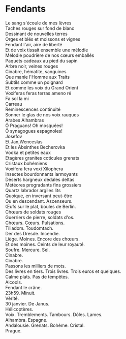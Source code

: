 # Fendants  
  
Le sang s'écoule de mes lèvres  
Taches rouges sur fond de blanc  
Dessinant de nouvelles terres  
Orges et blés et moissons et vignes  
Fendant l'air, aire de liberté  
Et de voix tissait ensemble une mélodie  
Mélodie poudrière de nos cœurs emballés  
Paquets cadeaux au pied du sapin  
Arbre noir, veines rouges  
Cinabre, hématite, sanguines  
Que manie l'Homme aux Traits  
Subtils comme un poignard  
Et comme les voix du Grand Orient  
Voxiferas feras terras ameno ré  
Fa sol la mi  
Carreau  
Reminescences continuité  
Sonner le glas de nos voix rauques  
Arabes Alhambras  
Ô Praguans! Oh mosquées!  
Ô synagogues espagnoles!  
Josefov  
Et Jan,Wenceslas  
Et les Absinthes Becherovka  
Vodka et petites eaux  
Etagères granites coticules grenats  
Cristaux bohémiens  
Voxifera fera voxi Xilophera  
Insectes bourdonnants larmoyants  
Déserts hargneux dédales deltas  
Météores progradants fins grossiers  
Quartz labrador argiles lits  
Quoique, en inversant peut-être  
Ou en descendant. Ascenseurs.  
Œufs sur le plat, boules de Berlin.  
Chœurs de soldats rouges  
Guerriers de pierre, soldats d'os.  
Chœurs. Cœurs. Pulsations.  
Tiliadom. Toudomtach.  
Der des Dresde. Incendie.  
Liège. Moines. Encore des chœurs.  
Et des moines. Ceints de leur royauté.  
Soufre. Mercure. Sel.  
Cinabre.  
Cinabre.  
Passons les milliers de mots.  
Des livres en tiers. Trois livres. Trois euros et quelques.  
Calme plats. Pas de tempêtes.  
Alcools.  
Fendant le crâne.  
23h59. Minuit.  
Vérité.  
30 janvier. De Janus.  
Hélicoptères.  
Voix. Tremblements. Tambours. Dôles. Lames.  
Alhambra. Espagne.  
Andalousie. Grenats. Bohème. Cristal.  
Prague.